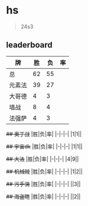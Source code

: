 # hs

> 24s3

## leaderboard
|牌|胜|负|率|
|-|-|-|-|
|总|62|55||
|元素法|39|27||
|大哥德|4|3||
|墙战|8|4||
|法强萨|4|3||


~~## 奥丁战~~
|胜|负|率|
|-|-|-|
|1|1||

~~## 宇宙dk~~
|胜|负|率|
|-|-|-|
|1|1||

~~## 大法~~
|胜|负|率|
|-|-|-|
|4|9||

~~## 机械贼~~
|胜|负|率|
|-|-|-|
|1|2||

~~## 污手骑~~
|胜|负|率|
|-|-|-|
||3||

~~## 海盗瞎~~
|胜|负|率|
|-|-|-|
||2||
